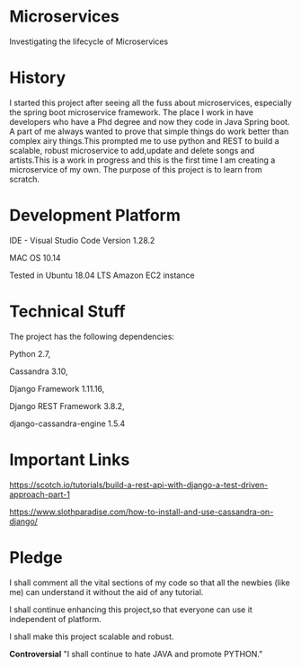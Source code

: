 # Microservices
Investigating the lifecycle of Microservices

# History
I started this project after seeing all the fuss about microservices, especially the spring boot microservice framework. The place I work in have developers who have a Phd degree and now they code in Java Spring boot. A part of me always wanted to prove that simple things do work better than complex airy things.This prompted me to use python and REST to build a scalable, robust microservice to add,update and delete songs and artists.This is a work in progress and this is the first time I am creating a microservice of my own. The purpose of this project is to learn from scratch.

# Development Platform

IDE - Visual Studio Code Version 1.28.2 

MAC OS 10.14

Tested in Ubuntu 18.04 LTS Amazon EC2 instance

# Technical Stuff
The project has the following dependencies:

Python 2.7,

Cassandra 3.10,

Django Framework 1.11.16,

Django REST Framework 3.8.2,

django-cassandra-engine 1.5.4 

# Important Links
https://scotch.io/tutorials/build-a-rest-api-with-django-a-test-driven-approach-part-1


https://www.slothparadise.com/how-to-install-and-use-cassandra-on-django/

# Pledge
I shall comment all the vital sections of my code so that all the newbies (like me) can understand it without the aid of any tutorial.

I shall continue enhancing this project,so that everyone can use it independent of platform.

I shall make this project scalable and robust.

**Controversial** "I shall continue to hate JAVA and promote PYTHON."

